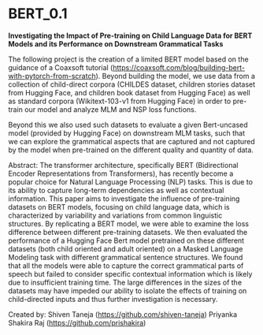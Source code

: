 # BERT_0.1

**Investigating the Impact of Pre-training on Child Language Data for BERT Models and its Performance on Downstream Grammatical Tasks**

The following project is the creation of a limited BERT model based on the guidance of a Coaxsoft tutorial (https://coaxsoft.com/blog/building-bert-with-pytorch-from-scratch). Beyond building the model, we use data from a collection of child-direct corpora (CHILDES dataset, children stories dataset from Hugging Face, and children book dataset from Hugging Face) as well as standard corpora (Wikitext-103-v1 from Hugging Face) in order to pre-train our model and analyze MLM and NSP loss functions.

Beyond this we also used such datasets to evaluate a given Bert-uncased model (provided by Hugging Face) on downstream MLM tasks, such that we can explore the grammatical aspects that are captured and not captured by the model when pre-trained on the different quality and quantity of data. 

Abstract:
The transformer architecture, specifically BERT (Bidirectional Encoder Representations from Transformers), has recently become a popular choice for Natural Language Processing (NLP) tasks. This is due to its ability to capture long-term dependencies as well as contextual information. This paper aims to investigate the influence of pre-training datasets on BERT models, focusing on child language data, which is characterized by variability and variations from common linguistic structures. By replicating a BERT model, we were able to examine the loss difference between different pre-training datasets. We then evaluated the performance of a Hugging Face Bert model pretrained on these different datasets (both child oriented and adult oriented) on a Masked Language Modeling task with different grammatical sentence structures. We found that all the models were able to capture the correct grammatical parts of speech but failed to consider specific contextual information which is likely due to insufficient training time. The large differences in the sizes of the datasets may have impeded our ability to isolate the effects of training on child-directed inputs and thus further investigation is necessary.


Created by: 
Shiven Taneja (https://github.com/shiven-taneja)
Priyanka Shakira Raj (https://github.com/prishakira)

